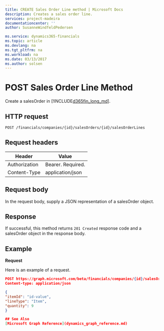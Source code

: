 ```yaml
---
title: CREATE Sales Order Line method | Microsoft Docs
description: Creates a sales order line.
services: project-madeira
documentationcenter: ''
author: SusanneWindfeldPedersen

ms.service: dynamics365-financials
ms.topic: article
ms.devlang: na
ms.tgt_pltfrm: na
ms.workload: na
ms.date: 03/13/2017
ms.author: solsen
---
```


# POST Sales Order Line Method
Create a salesOrder in [!INCLUDE[d365fin_long_md](../dynamics-nav/includes/d365fin_long_md.md)].

## HTTP request

```
POST /financials/companies/{id}/salesOrders/{id}/salesOrderLines
```

## Request headers

|Header|Value|
|------|-----|
|Authorization  |Bearer. Required.    |
|Content-Type  |application/json    |

## Request body
In the request body, supply a JSON representation of a salesOrder object.

## Response
If successful, this method returns ```201 Created``` response code and a salesOrder object in the response body.

## Example

**Request**

Here is an example of a request.

```json
POST https://graph.microsoft.com/beta/financials/companies/{id}/salesOrders/{id}/salesOrderLines
Content-type: application/json

{
"itemId": "id-value",
"lineType": "Item",
"quantity": 9
}

## See Also
[Microsoft Graph Reference](dynamics_graph_reference.md)
